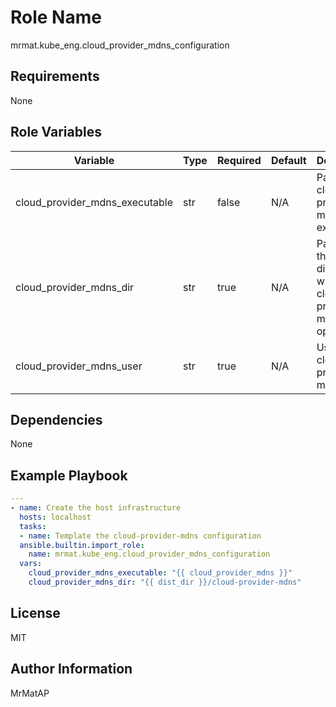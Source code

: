 Role Name
=========

mrmat.kube_eng.cloud_provider_mdns_configuration

Requirements
------------

None

Role Variables
--------------

| Variable                       | Type | Required | Default | Description                                                     |
|--------------------------------|------|----------|---------|-----------------------------------------------------------------|
| cloud_provider_mdns_executable | str  | false    | N/A     | Path to the cloud-provider-mdns executable                      |
| cloud_provider_mdns_dir        | str  | true     | N/A     | Path to the the directory in which cloud-provider-mdns operates |
| cloud_provider_mdns_user       | str  | true     | N/A     | User to run cloud-provider-mdns with                            |


Dependencies
------------

None

Example Playbook
----------------

```yaml
---
- name: Create the host infrastructure
  hosts: localhost
  tasks:
  - name: Template the cloud-provider-mdns configuration
  ansible.builtin.import_role:
    name: mrmat.kube_eng.cloud_provider_mdns_configuration
  vars:
    cloud_provider_mdns_executable: "{{ cloud_provider_mdns }}"
    cloud_provider_mdns_dir: "{{ dist_dir }}/cloud-provider-mdns"
```

License
-------

MIT

Author Information
------------------

MrMatAP
